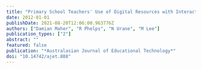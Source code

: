 ```yaml
---
title: "Primary School Teachers' Use of Digital Resources with Interactive Whiteboards: The Australian Context"
date: 2012-01-01
publishDate: 2021-08-20T12:06:00.963776Z
authors: ["Damian Maher", "R Phelps", "N Urane", "M Lee"]
publication_types: ["2"]
abstract: ""
featured: false
publication: "*Australasian Journal of Educational Technology*"
doi: "10.14742/ajet.888"
---
```


